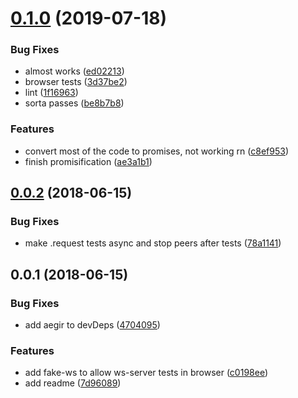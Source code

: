 <a name="0.1.0"></a>
# [0.1.0](https://github.com/mkg20001/interface-data-exchange/compare/v0.0.2...v0.1.0) (2019-07-18)


### Bug Fixes

* almost works ([ed02213](https://github.com/mkg20001/interface-data-exchange/commit/ed02213))
* browser tests ([3d37be2](https://github.com/mkg20001/interface-data-exchange/commit/3d37be2))
* lint ([1f16963](https://github.com/mkg20001/interface-data-exchange/commit/1f16963))
* sorta passes ([be8b7b8](https://github.com/mkg20001/interface-data-exchange/commit/be8b7b8))


### Features

* convert most of the code to promises, not working rn ([c8ef953](https://github.com/mkg20001/interface-data-exchange/commit/c8ef953))
* finish promisification ([ae3a1b1](https://github.com/mkg20001/interface-data-exchange/commit/ae3a1b1))



<a name="0.0.2"></a>
## [0.0.2](https://github.com/mkg20001/interface-data-exchange/compare/v0.0.1...v0.0.2) (2018-06-15)


### Bug Fixes

* make .request tests async and stop peers after tests ([78a1141](https://github.com/mkg20001/interface-data-exchange/commit/78a1141))



<a name="0.0.1"></a>
## 0.0.1 (2018-06-15)


### Bug Fixes

* add aegir to devDeps ([4704095](https://github.com/mkg20001/interface-data-exchange/commit/4704095))


### Features

* add fake-ws to allow ws-server tests in browser ([c0198ee](https://github.com/mkg20001/interface-data-exchange/commit/c0198ee))
* add readme ([7d96089](https://github.com/mkg20001/interface-data-exchange/commit/7d96089))



